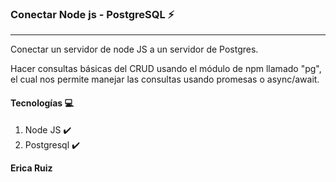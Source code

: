 
### Conectar Node js - PostgreSQL  :zap:
*****

Conectar un servidor de node JS a un servidor de Postgres.

Hacer consultas básicas del CRUD usando el módulo de npm llamado "pg", el cual nos permite manejar las consultas usando promesas o async/await.

#### Tecnologías :computer:

1. Node JS :heavy_check_mark:
2. Postgresql :heavy_check_mark: 


**Erica Ruiz**

